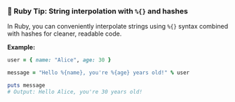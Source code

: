 ### 💎 Ruby Tip: String interpolation with `%{}` and hashes

In Ruby, you can conveniently interpolate strings using `%{}` syntax combined with hashes for cleaner, readable code.

**Example:**

```ruby
user = { name: "Alice", age: 30 }

message = "Hello %{name}, you're %{age} years old!" % user

puts message
# Output: Hello Alice, you're 30 years old!
```
